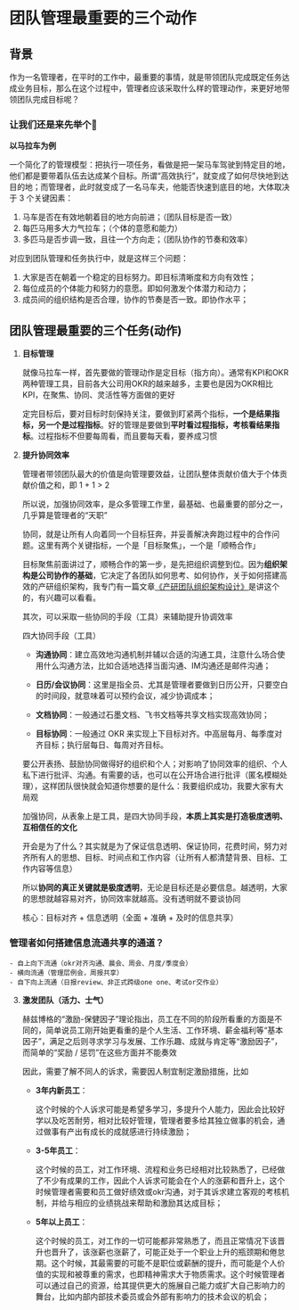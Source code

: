 # **团队管理最重要的三个动作**

## **背景**

作为一名管理者，在平时的工作中，最重要的事情，就是带领团队完成既定任务达成业务目标，那么在这个过程中，管理者应该采取什么样的管理动作，来更好地带领团队完成目标呢？

### **让我们还是来先举个🌰**

**以马拉车为例**

一个简化了的管理模型：把执行一项任务，看做是把一架马车驾驶到特定目的地，他们都是要带着队伍去达成某个目标。所谓“高效执行”，就变成了如何尽快地到达目的地；而管理者，此时就变成了一名马车夫，他能否快速到底目的地，大体取决于 3 个关键因素：

1) 马车是否在有效地朝着目的地方向前进；（团队目标是否一致）
2) 每匹马用多大力气拉车；（个体的意愿和能力）
3) 多匹马是否步调一致，且往一个方向走；（团队协作的节奏和效率）

对应到团队管理和任务执行中，就是这样三个问题：

1) 大家是否在朝着一个稳定的目标努力。即目标清晰度和方向有效性；
2) 每位成员的个体能力和努力的意愿。即如何激发个体潜力和动力；
3) 成员间的组织结构是否合理，协作的节奏是否一致。即协作水平；

## **团队管理最重要的三个任务(动作)**

1. **目标管理**

    就像马拉车一样，首先要做的管理动作是定目标（指方向）。通常有KPI和OKR两种管理工具，目前各大公司用OKR的越来越多，主要也是因为OKR相比KPI，在聚焦、协同、灵活性等方面做的更好

    定完目标后，要对目标时刻保持关注，要做到盯紧两个指标，**一个是结果指标，另一个是过程指标**。好的管理是要做到**平时看过程指标，考核看结果指标**。过程指标不但要每周看，而且要每天看，要养成习惯

2. **提升协同效率**

    管理者带领团队最大的价值是向管理要效益，让团队整体贡献价值大于个体贡献价值之和，即 1 + 1 > 2

    所以说，加强协同效率，是众多管理工作里，最基础、也最重要的部分之一，几乎算是管理者的“天职”

    协同，就是让所有人向着同一个目标狂奔，并妥善解决奔跑过程中的合作问题。这里有两个关键指标，一个是「目标聚焦」，一个是「顺畅合作」

    目标聚焦前面讲过了，顺畅合作的第一步，是先把组织调整到位。因为**组织架构是公司协作的基础**，它决定了各团队如何思考、如何协作，关于如何搭建高效的产研组织架构，我专门有一篇文章[《产研团队组织架构设计》](https://github.com/xiaoyuge/Admin-Notes/blob/main/%E4%BA%A7%E7%A0%94%E5%9B%A2%E9%98%9F%E7%BB%84%E7%BB%87%E6%9E%B6%E6%9E%84%E8%AE%BE%E8%AE%A1.md)是讲这个的，有兴趣可以看看。

    其次，可以采取一些协同的手段（工具）来辅助提升协调效率

    四大协同手段（工具）
    - **沟通协同**：建立高效地沟通机制并辅以合适的沟通工具，注意什么场合使用什么沟通方法，比如合适地选择当面沟通、IM沟通还是邮件沟通；

    - **日历/会议协同**：这里是指全员、尤其是管理者要做到日历公开，只要空白的时间段，就意味着可以预约会议，减少协调成本；

    - **文档协同**：一般通过石墨文档、飞书文档等共享文档实现高效协同；

    - **目标协同**：一般通过 OKR 来实现上下目标对齐。中高层每月、每季度对齐目标；执行层每日、每周对齐目标。

    要公开表扬、鼓励协同做得好的组织和个人；对影响了协同效率的组织、个人私下进行批评、沟通。有需要的话，也可以在公开场合进行批评（匿名模糊处理），这样团队很快就会知道你想要的是什么：我要组织成功，我要大家有大局观

    加强协同，从表象上是工具，是四大协同手段，**本质上其实是打造极度透明、互相信任的文化**

    开会是为了什么？其实就是为了保证信息透明、保证协同，花费时间，努力对齐所有人的思想、目标、时间点和工作内容（让所有人都清楚背景、目标、工作内容等信息）

    所以**协同的真正关键就是极度透明**，无论是目标还是必要信息。越透明，大家的思想就越容易对齐，协同效率就越高。没有透明就不要谈协同

    核心：目标对齐 +  信息透明（全面 + 准确 + 及时的信息共享）

### **管理者如何搭建信息流通共享的通道？**

    - 自上向下流通（okr对齐沟通、晨会、周会、月度/季度会）
    - 横向流通（管理层例会，周报共享）
    - 自下向上流通（日报review、非正式跨级one one、考试or交作业）

3. **激发团队（活力、士气）**

   赫兹博格的“激励-保健因子”理论指出，员工在不同的阶段所看重的方面是不同的，简单说员工刚开始更看重的是个人生活、工作环境、薪金福利等“基本因子”，满足之后则寻求学习与发展、工作乐趣、成就与肯定等“激励因子”，而简单的“奖励 / 惩罚”在这些方面并不能奏效

   因此，需要了解不同人的诉求，需要因人制宜制定激励措施，比如
   - **3年内新员工**：

     这个时候的个人诉求可能是希望多学习，多提升个人能力，因此会比较好学以及吃苦耐劳，相对比较好管理，管理者要多给其独立做事的机会，通过做事有产出有成长的成就感进行持续激励；

   - **3-5年员工**：

     这个时候的员工，对工作环境、流程和业务已经相对比较熟悉了，已经做了不少有成果的工作，因此个人诉求可能会在个人的涨薪和晋升上，这个时候管理者需要和员工做好绩效或okr沟通，对于其诉求建立客观的考核机制，并给与相应的业绩挑战来帮助和激励其达成目标；

   - **5年以上员工**：

     这个时候的员工，对工作的一切可能都非常熟悉了，而且正常情况下该晋升也晋升了，该涨薪也涨薪了，可能正处于一个职业上升的瓶颈期和倦怠期。这个时候，其最需要的可能不是职位或薪酬的提升，而可能是个人价值的实现和被尊重的需求，也即精神需求大于物质需求。这个时候管理者可以通过自己的资源，给其提供更大的施展自己能力或扩大自己影响力的舞台，比如内部内部技术委员或会外部有影响力的技术会议的机会；
